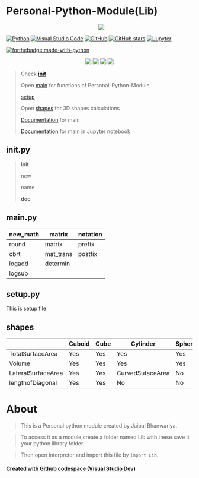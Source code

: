 # Personal-Python-Module(Lib)

<p align="center"> 
 <a href="https://github-readme-stats-eight-theta.vercel.app/api/top-langs/?username=BhJaipal&layout=compact&langs_count=16&theme=dark&background=black"> 
   <img src="http://github-readme-stats-eight-theta.vercel.app/api/top-langs/?username=BhJaipal&layout=compact&langs_count=16&background=black&theme=dark" style="margin-left:10px"/> 
  </a> 
 </p>

[![Python](https://img.shields.io/badge/Python-06a?logo=python&logoColor=F7DF1E)](https://www.python.org/) 
[![Visual Studio Code](https://img.shields.io/badge/V_S_Code-007ACC?logo=visual%20studio%20code&logoColor=3f3f8f)](https://code.visualstudio.com/) 
[![GitHub](https://badgen.net/badge/icon/github?icon=github&label&color=black)](https://github.com)
[![GitHub stars](https://img.shields.io/github/stars/BhJaipal/Python-Module.svg?style=plastic&label=Star&maxAge=2592000)](https://github.com/BhJaipal/Python-Module)
[![Jupyter](https://img.shields.io/badge/Jupyter-fff?logo=jupyter)](https://www.python.org)

[![forthebadge made-with-python](http://ForTheBadge.com/images/badges/made-with-python.svg)](https://www.python.org/)

<p align="center">
<img src="https://img.shields.io/github/last-commit/BhJaipal/Python-Module?color=aqua&logo=%20Github&logoColor=%20yellow&style=plastic">
<img src="https://img.shields.io/github/contributors/BhJaipal/Python-Module?color=blue&logo=%20Github&logoColor=%20yellow&style=plastic">
<img src="https://img.shields.io/badge/Made%20with-Python-1f425f.svg">
<img src="https://img.shields.io/badge/VS_Insiders-3F3F8F?style=for-the-badge&logo=visual%20studio&logoColor=12b889&style=plastic" />
</p>

> Check [__init__](https://github.com/BhJaipal/Personal-python-module/blob/main/Lib/src/__init__.py)
> 
> Open [main](https://github.com/BhJaipal/Personal-python-module/blob/main/Lib/src/main.py) for functions of Personal-Python-Module
> 
> [setup](https://github.com/BhJaipal/Personal-python-module/blob/main/Lib/src/setup.py)
> 
> Open [shapes](https://github.com/BhJaipal/Personal-python-module/blob/main/Lib/src/shapes.py) for 3D shapes calculations
>
> [Documentation](https://github.com/BhJaipal/Personal-python-module/blob/main/Lib/src/Main_doc.md) for main
> 
> [Documentation](https://github.com/BhJaipal/Personal-python-module/blob/main/Lib/src/Main_doc.ipynb) for main in Jupyter notebook

## __init__.py
> __init__
> 
> new
> 
> name
> 
> __doc__

## main.py

| new_math |matrix | notation |
|-------|----------|---------|
| round | matrix | prefix |
| cbrt | mat_trans | postfix |
| logadd | determin   |       |
| logsub |     |       |

## setup.py

This is setup file

## shapes

|                    | Cuboid | Cube |     Cylinder     | Sphere |
|--------------------|--------|------|------------------|--------|
| TotalSurfaceArea   |  Yes   | Yes  |        Yes       |  Yes   |
|       Volume       |  Yes   | Yes  |        Yes       |  Yes   |
| LateralSurfaceArea |  Yes   | Yes  | CurvedSufaceArea |   No   |
|  lengthofDiagonal  |  Yes   | Yes  |         No       |   No   |

# About
> This is a Personal python module created by Jaipal Bhanwariya.

> To access it as a module,create a folder named Lib with these save it your python library folder.

> Then open interpreter and import this file by `import Lib`.

#### Created with [Github codespace (Visual Studio Dev)](https://vscode.dev)
